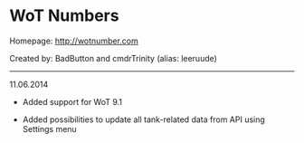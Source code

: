# WoT Numbers #

Homepage:    http://wotnumber.com

Created by: BadButton and cmdrTrinity (alias: leeruude)

*******************************************************

11.06.2014

* Added support for WoT 9.1

* Added possibilities to update all tank-related data from API using Settings menu